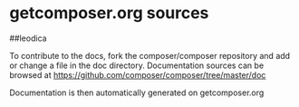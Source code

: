# getcomposer.org sources

##leodica

To contribute to the docs, fork the composer/composer repository and add or
change a file in the doc directory. Documentation sources can be browsed
at https://github.com/composer/composer/tree/master/doc

Documentation is then automatically generated on getcomposer.org
